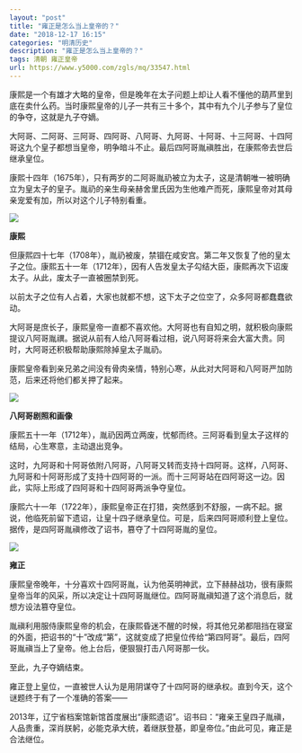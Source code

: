 ```yaml
---
layout: "post"
title: "雍正是怎么当上皇帝的？"
date: "2018-12-17 16:15"
categories: "明清历史"
description: "雍正是怎么当上皇帝的？"
tags: 清朝 雍正皇帝
url: https://www.y5000.com/zgls/mq/33547.html
---
```






康熙是一个有雄才大略的皇帝，但是晚年在太子问题上却让人看不懂他的葫芦里到底在卖什么药。当时康熙皇帝的儿子一共有三十多个，其中有九个儿子参与了皇位的争夺，这就是九子夺嫡。

大阿哥、二阿哥、三阿哥、四阿哥、八阿哥、九阿哥、十阿哥、十三阿哥、十四阿哥这九个皇子都想当皇帝，明争暗斗不止。最后四阿哥胤禛胜出，在康熙帝去世后继承皇位。

康熙十四年（1675年），只有两岁的二阿哥胤礽被立为太子，这是清朝唯一被明确立为皇太子的皇子。胤礽的亲生母亲赫舍里氏因为生他难产而死，康熙皇帝对其母亲宠爱有加，所以对这个儿子特别看重。

![](https://img.y5000.com/uploads/allimg/180925/14-1P925111H5236.jpg)

**康熙**

但康熙四十七年（1708年），胤礽被废，禁锢在咸安宫。第二年又恢复了他的皇太子之位。康熙五十一年（1712年），因有人告发皇太子勾结大臣，康熙再次下诏废太子。从此，废太子一直被圈禁到死。

以前太子之位有人占着，大家也就都不想，这下太子之位空了，众多阿哥都蠢蠢欲动。

大阿哥是庶长子，康熙皇帝一直都不喜欢他。大阿哥也有自知之明，就积极向康熙提议八阿哥胤禩。据说从前有人给八阿哥看过相，说八阿哥将来会大富大贵。同时，大阿哥还积极帮助康熙除掉皇太子胤礽。

康熙皇帝看到亲兄弟之间没有骨肉亲情，特别心寒，从此对大阿哥和八阿哥严加防范，后来还将他们都关押了起来。

![](https://img.y5000.com/uploads/allimg/180925/14-1P925112111T2.jpg)

**八阿哥剧照和画像**

康熙五十一年（1712年），胤礽因两立两废，忧郁而终。三阿哥看到皇太子这样的结局，心生寒意，主动退出竞争。

这时，九阿哥和十阿哥依附八阿哥，八阿哥又转而支持十四阿哥。这样，八阿哥、九阿哥和十阿哥形成了支持十四阿哥的一派。而十三阿哥站在四阿哥这一边。因此，实际上形成了四阿哥和十四阿哥两派争夺皇位。

康熙六十一年（1722年），康熙皇帝正在打猎，突然感到不舒服，一病不起。据说，他临死前留下遗诏，让皇十四子继承皇位。可是，后来四阿哥顺利登上皇位。据传，是四阿哥胤禛修改了诏书，篡夺了十四阿哥胤的皇位。

![](https://img.y5000.com/uploads/allimg/180925/14-1P925111J3U9.jpg)

**雍正**

康熙皇帝晚年，十分喜欢十四阿哥胤，认为他英明神武，立下赫赫战功，很有康熙皇帝当年的风采，所以决定让十四阿哥胤继位。四阿哥胤禛知道了这个消息后，就想方设法篡夺皇位。

胤禛利用服侍康熙皇帝的机会，在康熙昏迷不醒的时候，将其他兄弟都阻挡在寝室的外面，把诏书的“十”改成“第”，这就变成了把皇位传给“第四阿哥”。最后，四阿哥胤禛当上了皇帝。他上台后，便狠狠打击八阿哥那一伙。

至此，九子夺嫡结束。

雍正登上皇位，一直被世人认为是用阴谋夺了十四阿哥的继承权。直到今天，这个谜题终于有了一个准确的答案——

2013年，辽宁省档案馆新馆首度展出“康熙遗诏”。诏书曰：“雍亲王皇四子胤禛，人品贵重，深肖朕躬，必能克承大统，着继朕登基，即皇帝位。”由此可见，雍正是合法继位。

